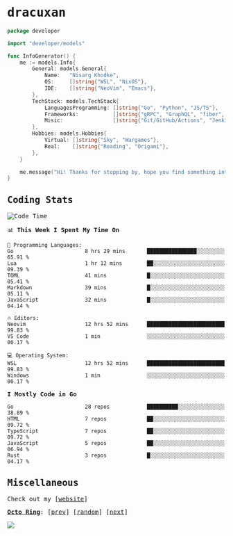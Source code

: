 <!-- Banner -->
<!--
<img src="https://i.imgur.com/mz4ym1F.png" style="max-height:550px"/>
-->


<samp>
	
<!-- Coded Intro -->
	
# dracuxan

```go
package developer

import "developer/models"

func InfoGenerator() {
	me := models.Info{
		General: models.General{
			Name:   "Nisarg Khodke",
			OS:     []string{"WSL", "NixOS"},
			IDE:    []string{"NeoVim", "Emacs"},
		},
		TechStack: models.TechStack{
			LanguagesProgramming: []string{"Go", "Python", "JS/TS"},
			Frameworks: 	      []string{"gRPC", "GraphQL", "fiber", "flask", "React.js", "Next.js"},
			Misic:                []string{"Git/GitHub/Actions", "Jenkins", "Docker"},
		},
		Hobbies: models.Hobbies{
			Virtual: []string{"Sky", "Wargames"},
			Real:    []string{"Reading", "Origami"},
		},		
	}

	me.message("Hi! Thanks for stopping by, hope you find something interesting!") 
}
```

## Coding Stats


<!--START_SECTION:waka-->
![Code Time](http://img.shields.io/badge/Code%20Time-324%20hrs%2013%20mins-blue)

📊 **This Week I Spent My Time On** 

```text
💬 Programming Languages: 
Go                       8 hrs 29 mins       ████████████████░░░░░░░░░   65.91 % 
Lua                      1 hr 12 mins        ██░░░░░░░░░░░░░░░░░░░░░░░   09.39 % 
TOML                     41 mins             █░░░░░░░░░░░░░░░░░░░░░░░░   05.41 % 
Markdown                 39 mins             █░░░░░░░░░░░░░░░░░░░░░░░░   05.11 % 
JavaScript               32 mins             █░░░░░░░░░░░░░░░░░░░░░░░░   04.14 % 

🔥 Editors: 
Neovim                   12 hrs 52 mins      █████████████████████████   99.83 % 
VS Code                  1 min               ░░░░░░░░░░░░░░░░░░░░░░░░░   00.17 % 

💻 Operating System: 
WSL                      12 hrs 52 mins      █████████████████████████   99.83 % 
Windows                  1 min               ░░░░░░░░░░░░░░░░░░░░░░░░░   00.17 % 
```

**I Mostly Code in Go** 

```text
Go                       28 repos            ██████████░░░░░░░░░░░░░░░   38.89 % 
HTML                     7 repos             ██░░░░░░░░░░░░░░░░░░░░░░░   09.72 % 
TypeScript               7 repos             ██░░░░░░░░░░░░░░░░░░░░░░░   09.72 % 
JavaScript               5 repos             ██░░░░░░░░░░░░░░░░░░░░░░░   06.94 % 
Rust                     3 repos             █░░░░░░░░░░░░░░░░░░░░░░░░   04.17 % 
```




<!--END_SECTION:waka-->

## Miscellaneous

Check out my [[website](https://bynisarg.in/)]

[**Octo Ring**](https://octo-ring.com/):
[[prev](https://octo-ring.com/p/dracuxan/prev)]  [[random](https://octo-ring.com/p/dracuxan/random)]  [[next](https://octo-ring.com/p/dracuxan/next)]

![](https://komarev.com/ghpvc/?username=dracuxan&style=flat-square)

</samp>
